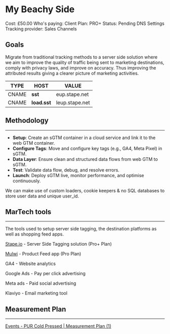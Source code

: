 # My Beachy Side

Cost: £50.00
Who's paying: Client
Plan: PRO+
Status: Pending DNS Settings
Tracking provider: Sales Channels

## **Goals**

Migrate from traditional tracking methods to a server side solution where we aim to improve the quality of traffic being sent to marketing destinations, comply with privacy laws, and improve on accuracy. Thus improving the attributed results giving a clearer picture of marketing activities. 

| **TYPE** | **HOST** | **VALUE** |
| --- | --- | --- |
| CNAME | **sst** | eup.stape.net |
| CNAME | **load.sst** | leup.stape.net |

## Methodology

---

- **Setup**: Create an sGTM container in a cloud service and link it to the web GTM container.
- **Configure Tags**: Move and configure key tags (e.g., GA4, Meta Pixel) in sGTM.
- **Data Layer**:  Ensure clean and structured data flows from web GTM to sGTM.
- **Test**: Validate data flow, debug, and resolve errors.
- **Launch**: Deploy sGTM live, monitor performance, and optimise continuously.

We can make use of custom loaders, cookie keepers & no SQL databases to store user data and unique user_id. 

## MarTech tools

---

The tools used to setup server side tagging, the destination platforms as well as shopping feed apps. 

[Stape.io](http://Stape.io) - Server Side Tagging solution (Pro+ Plan)

[Mulwi](https://apps.shopify.com/omega-shopping-feeds?show_store_picker=1) - Product Feed app (Pro Plan)

GA4 - Website analytics

Google Ads - Pay per click advertising

Meta ads - Paid social advertising

Klaviyo - Email marketing tool

## Measurement Plan

---

[Events - PUR Cold Pressed | Measurement Plan (1)](My%20Beachy%20Side%201607dee22b17804d8a9fdfb48575a121/Events%20-%20PUR%20Cold%20Pressed%20Measurement%20Plan%20(1)%201607dee22b17802f95eed990e999dbf1.csv)